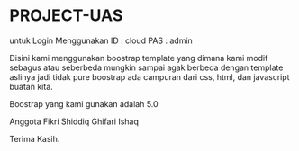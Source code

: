# PROJECT-UAS

untuk Login Menggunakan 
ID : cloud
PAS : admin

Disini kami menggunakan boostrap template yang dimana kami modif sebagus atau seberbeda mungkin sampai agak berbeda dengan template aslinya jadi tidak pure boostrap ada campuran dari css, html, dan javascript buatan kita. 

Boostrap yang kami gunakan adalah 5.0

Anggota 
Fikri 
Shiddiq
Ghifari
Ishaq

Terima Kasih.
